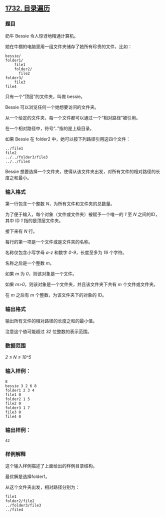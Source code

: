 ## [1732. 目录遍历](https://www.acwing.com/problem/content/1734/)

### 题目

奶牛 Bessie 令人惊讶地精通计算机。

她在牛棚的电脑里用一组文件夹储存了她所有珍贵的文件，比如：

```
bessie/
folder1/
    file1
    folder2/
      file2
folder3/
    file3
file4
```

只有一个“顶层”的文件夹，叫做 bessie。

Bessie 可以浏览任何一个她想要访问的文件夹。

从一个给定的文件夹，每一个文件都可以通过一个“相对路径”被引用。

在一个相对路径中，符号“..”指的是上级目录。

如果 Bessie 在 folder2 中，她可以按下列路径引用这四个文件：

```
../file1
file2
../../folder3/file3
../../file4
```

Bessie 想要选择一个文件夹，使得从该文件夹出发，对所有文件的相对路径的长度之和最小。

### 输入格式

第一行包含一个整数 *N*，为所有文件和文件夹的总数量。

为了便于输入，每个对象（文件或文件夹）被赋予一个唯一的 *1* 至 *N* 之间的ID，其中 ID *1* 指的是顶层文件夹。

接下来有 *N* 行。

每行的第一项是一个文件或是文件夹的名称。

名称仅包含小写字母 *a-z* 和数字 *0-9*，长度至多为 *16* 个字符。

名称之后是一个整数 *m*。

如果 *m* 为 *0*，则该对象是一个文件。

如果 *m>0*，则该对象是一个文件夹，并且该文件夹下共有 *m* 个文件或文件夹。

在 *m* 之后有 *m* 个整数，为该文件夹下的对象的 ID。

### 输出格式

输出所有文件的相对路径的长度之和的最小值。

注意这个值可能超过 *32* 位整数的表示范围。

### 数据范围

*2 ≤ N ≤ 10^5*

### 输入样例：

```
8
bessie 3 2 6 8
folder1 2 3 4
file1 0
folder2 1 5
file2 0
folder3 1 7
file3 0
file4 0
```

### 输出样例：

```
42
```

### 样例解释

这个输入样例描述了上面给出的样例目录结构。

最优解是选择folder1。

从这个文件夹出发，相对路径分别为：

```
file1
folder2/file2
../folder3/file3
../file4
```

